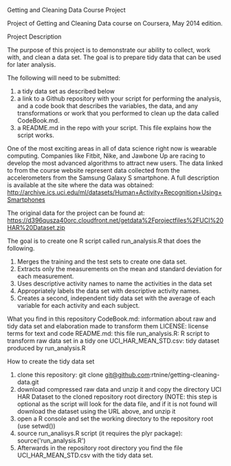 Getting and Cleaning Data Course Project

Project of Getting and Cleaning Data course on Coursera, May 2014 edition.

Project Description

The purpose of this project is to demonstrate our ability to collect, work with, and clean a data set. The goal is to prepare tidy data that can be used for later analysis. 

The following will need to be submitted:
1. a tidy data set as described below
2. a link to a Github repository with your script for performing the analysis, and a code book that describes the variables, the data, and any transformations or work that you performed to clean up the data called CodeBook.md. 
3. a README.md in the repo with your script. This file explains how the script works.

One of the most exciting areas in all of data science right now is wearable computing. Companies like Fitbit, Nike, and Jawbone Up are racing to develop the most advanced algorithms to attract new users. The data linked to from the course website represent data collected from the accelerometers from the Samsung Galaxy S smartphone. A full description is available at the site where the data was obtained: http://archive.ics.uci.edu/ml/datasets/Human+Activity+Recognition+Using+Smartphones

The original data for the project can be found at: https://d396qusza40orc.cloudfront.net/getdata%2Fprojectfiles%2FUCI%20HAR%20Dataset.zip

The goal is to create one R script called run_analysis.R that does the following.
1. Merges the training and the test sets to create one data set.
2. Extracts only the measurements on the mean and standard deviation for each measurement.
3. Uses descriptive activity names to name the activities in the data set
4. Appropriately labels the data set with descriptive activity names.
5. Creates a second, independent tidy data set with the average of each variable for each activity and each subject.

What you find in this repository
CodeBook.md: information about raw and tidy data set and elaboration made to transform them
LICENSE: license terms for text and code
README.md: this file
run_analysis.R: R script to transform raw data set in a tidy one
UCI_HAR_MEAN_STD.csv: tidy dataset produced by run_analysis.R

How to create the tidy data set
1. clone this repository: git clone git@github.com:rtnine/getting-cleaning-data.git
2. download compressed raw data and unzip it and copy the directory UCI HAR Dataset to the cloned repository root directory (NOTE: this step is optional as the script will look for the data file, and if it is not found will download the dataset using the URL above, and unzip it
3. open a R console and set the working directory to the repository root (use setwd())
4. source run_analisys.R script (it requires the plyr package): source('run_analysis.R')
5. Afterwards in the repository root directory you find the file UCI_HAR_MEAN_STD.csv with the tidy data set.
